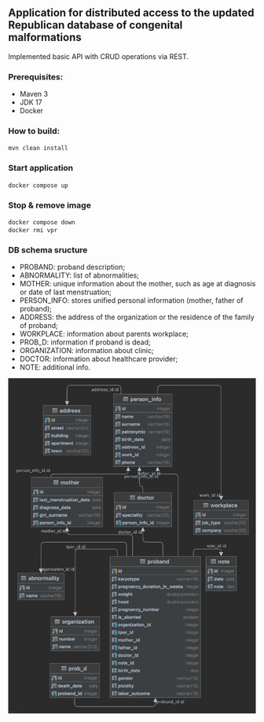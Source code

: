 ## Application for distributed access to the updated Republican database of congenital malformations

Implemented basic API with CRUD operations via REST.

### Prerequisites:

- Maven 3
- JDK 17
- Docker

### How to build:

    mvn clean install

### Start application

    docker compose up      

### Stop & remove image

    docker compose down
    docker rmi vpr

### DB schema sructure

- PROBAND: proband description;
- ABNORMALITY: list of abnormalities;
- MOTHER: unique information about the mother, such as age at diagnosis or date of last menstruation;
- PERSON_INFO: stores unified personal information (mother, father of proband);
- ADDRESS: the address of the organization or the residence of the family of proband;
- WORKPLACE: information about parents workplace;
- PROB_D: information if proband is dead;
- ORGANIZATION: information about clinic;
- DOCTOR: information about healthcare provider;
- NOTE: additional info.

![schema](schema.png)


